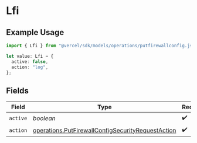 # Lfi

## Example Usage

```typescript
import { Lfi } from "@vercel/sdk/models/operations/putfirewallconfig.js";

let value: Lfi = {
  active: false,
  action: "log",
};
```

## Fields

| Field                                                                                                                  | Type                                                                                                                   | Required                                                                                                               | Description                                                                                                            |
| ---------------------------------------------------------------------------------------------------------------------- | ---------------------------------------------------------------------------------------------------------------------- | ---------------------------------------------------------------------------------------------------------------------- | ---------------------------------------------------------------------------------------------------------------------- |
| `active`                                                                                                               | *boolean*                                                                                                              | :heavy_check_mark:                                                                                                     | N/A                                                                                                                    |
| `action`                                                                                                               | [operations.PutFirewallConfigSecurityRequestAction](../../models/operations/putfirewallconfigsecurityrequestaction.md) | :heavy_check_mark:                                                                                                     | N/A                                                                                                                    |